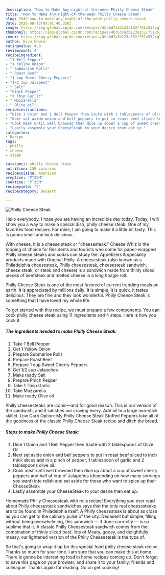 ```yaml
---
description: "How to Make Any-night-of-the-week Philly Cheese Steak"
title: "How to Make Any-night-of-the-week Philly Cheese Steak"
slug: 2949-how-to-make-any-night-of-the-week-philly-cheese-steak
date: 2020-08-13T09:01:40.330Z
image: https://img-global.cpcdn.com/recipes/4bc6d7a3b123a152/751x532cq70/philly-cheese-steak-recipe-main-photo.jpg
thumbnail: https://img-global.cpcdn.com/recipes/4bc6d7a3b123a152/751x532cq70/philly-cheese-steak-recipe-main-photo.jpg
cover: https://img-global.cpcdn.com/recipes/4bc6d7a3b123a152/751x532cq70/philly-cheese-steak-recipe-main-photo.jpg
author: Elva Fowler
ratingvalue: 4.8
reviewcount: 4
recipeingredient:
- "1 Bell Pepper"
- "1 Yellow Onion"
- " Submarine Rolls"
- " Roast Beef"
- "1 cup Sweet Cherry Peppers"
- "1/2 cup Jalapeos"
- " Salt"
- "Pinch Pepper"
- "1 Tbsp Garlic"
- " Mozzarella"
- " Olive oil"
recipeinstructions:
- "Dice 1 Onion and 1 Bell Pepper then Sauté with 2 tablespoons of Olive Oil"
- "Next set aside onion and bell peppers to put in roast beef sliced to inch thick slices add in a pinch of pepper, 1 tablespoon of garlic and 2 tablespoons olive oil."
- "Cook meat until well browned then dice up about a cup of sweet cherry peppers and half of cup of Jalapeños (depending on how many servings you want) into relish and set aside for those who want to spice up their CheeseSteak"
- "Lastly assemble your CheeseSteak to your desire then eat up."
categories:
- Recipe
tags:
- philly
- cheese
- steak

katakunci: philly cheese steak 
nutrition: 159 calories
recipecuisine: American
preptime: "PT35M"
cooktime: "PT35M"
recipeyield: "3"
recipecategory: Dessert

---
```



![Philly Cheese Steak](https://img-global.cpcdn.com/recipes/4bc6d7a3b123a152/751x532cq70/philly-cheese-steak-recipe-main-photo.jpg)

Hello everybody, I hope you are having an incredible day today. Today, I will show you a way to make a special dish, philly cheese steak. One of my favorites food recipes. For mine, I am going to make it a little bit tasty. This is gonna smell and look delicious.

With cheese, it is a cheese steak or &#34;cheesesteak.&#34; Cheeze Whiz is the topping of choice for Residents and tourists who come for paper-wrapped Philly cheese steaks and sodas can study the. Appetizers &amp; speciality products made with Original Philly. A cheesesteak (also known as a Philadelphia cheesesteak, Philly cheesesteak, cheesesteak sandwich, cheese steak, or steak and cheese) is a sandwich made from thinly sliced pieces of beefsteak and melted cheese in a long hoagie roll.

Philly Cheese Steak is one of the most favored of current trending meals on earth. It is appreciated by millions daily. It is simple, it is quick, it tastes delicious. They are fine and they look wonderful. Philly Cheese Steak is something that I have loved my whole life.


To get started with this recipe, we must prepare a few components. You can cook philly cheese steak using 11 ingredients and 4 steps. Here is how you cook it.

<!--inarticleads1-->

##### The ingredients needed to make Philly Cheese Steak:

1. Take 1 Bell Pepper
1. Get 1 Yellow Onion
1. Prepare  Submarine Rolls
1. Prepare  Roast Beef
1. Prepare 1 cup Sweet Cherry Peppers
1. Get 1/2 cup Jalapeños
1. Make ready  Salt
1. Prepare Pinch Pepper
1. Take 1 Tbsp Garlic
1. Take  Mozzarella
1. Make ready  Olive oil


Philly cheesesteaks are iconic—and for good reason. This is our version of the sandwich, and it satisfies our craving every. Add oil to a large non-stick skillet. Low Carb Option: My Philly Cheese Steak Stuffed Peppers take all of the goodness of the classic Philly Cheese Steak recipe and ditch the bread. 

<!--inarticleads2-->

##### Steps to make Philly Cheese Steak:

1. Dice 1 Onion and 1 Bell Pepper then Sauté with 2 tablespoons of Olive Oil
1. Next set aside onion and bell peppers to put in roast beef sliced to inch thick slices add in a pinch of pepper, 1 tablespoon of garlic and 2 tablespoons olive oil.
1. Cook meat until well browned then dice up about a cup of sweet cherry peppers and half of cup of Jalapeños (depending on how many servings you want) into relish and set aside for those who want to spice up their CheeseSteak
1. Lastly assemble your CheeseSteak to your desire then eat up.


Homemade Philly Cheesesteak with rolls recipe! Everything you ever read about Philly cheesesteak sandwiches says that the only real cheesesteaks are to be found in Philadelphia itself. A Philly cheesesteak is about as close as you can get to the culinary pulse of the city. Decadent but simple, filling without being overwhelming, this sandwich — if done correctly — is so sublime that it. A classic Philly Cheesesteak sandwich comes from the combination of thinly sliced beef, lots of Meaty, gooey, and delightfully messy, our lightened version of the Philly Cheesesteak is the type of. 

So that's going to wrap it up for this special food philly cheese steak recipe. Thanks so much for your time. I am sure that you can make this at home. There is gonna be interesting food in home recipes coming up. Don't forget to save this page on your browser, and share it to your family, friends and colleague. Thanks again for reading. Go on get cooking!
